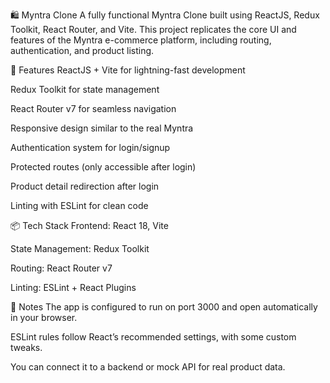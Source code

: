 🛍️ Myntra Clone
A fully functional Myntra Clone built using ReactJS, Redux Toolkit, React Router, and Vite.
This project replicates the core UI and features of the Myntra e-commerce platform, including routing, authentication, and product listing.

🚀 Features
ReactJS + Vite for lightning-fast development

Redux Toolkit for state management

React Router v7 for seamless navigation

Responsive design similar to the real Myntra

Authentication system for login/signup

Protected routes (only accessible after login)

Product detail redirection after login

Linting with ESLint for clean code

📦 Tech Stack
Frontend: React 18, Vite

State Management: Redux Toolkit

Routing: React Router v7

Linting: ESLint + React Plugins

📌 Notes
The app is configured to run on port 3000 and open automatically in your browser.

ESLint rules follow React’s recommended settings, with some custom tweaks.

You can connect it to a backend or mock API for real product data.

